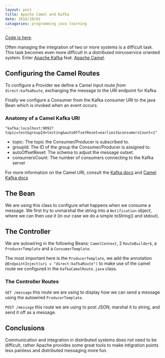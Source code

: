 ```yaml
---
layout: post
title: Apache Camel and Kafka
date: 2016/10/01
catagories: programming java learning
---
```


[Code is here](https://github.com/skylerto/apache-camel-kafka).

Often managing the integration of two or more systems is a difficult task. This task becomes even more difficult in a distributed mircoservice oriented system. Enter [Apache Kafka](http://kafka.apache.org) feat. [Apache Camel](http://camel.apache.org).

## Configuring the Camel Routes

<script src="https://gist.github.com/skylerto/f1c91e91be05399a8371194a031a35eb.js"></script>

To configure a Provider we define a Camel input route *from* `direct:kafkaRoute`,
exchanging the message *to* the URI endpoint for Kafka.

Finally we configure a Consumer from the Kafka consumer URI to the java Bean
which is invoked when an event occurs.

### Anatomy of a Camel Kafka URI

```
"kafka:localhost:9092?topic=test&groupId=testing&autoOffsetReset=earliest&consumersCount=1"
```

- topic: The topic the Consumer/Producer is subscribed to.
- groupId: The ID of the group the Consumer/Producer is assigned to.
- autoOffsetReset: The schema to adjust the message outset.
- consumersCount: The number of consumers connecting to the Kafka server

For more information on the Camel URI, consult the [Kafka docs](http://kafka.apache.org/documentation.html) and [Camel Kafka docs](http://camel.apache.org/kafka.html)

## The Bean

<script src="https://gist.github.com/skylerto/03eab3394e367431245d111abaa84798.js"></script>

We are using this class to configure what happens when we consume a message. We
first try to unmarshal the string into a `Notification` object, where we can
then use it (in our case we do a simple toString() and stdout).

## The Controller

<script src="https://gist.github.com/skylerto/4f8feaaa2a2effd3219b3de56e7b7649.js"></script>

We are autowiring in the following Beans: `CamelContext`, 2 `RouteBuilder`s, a
`ProducerTemplate` and a `ConsumerTemplate`.

The most important here is the `ProducerTemplate`, we add the annotation
`@EndpointInject(uri = "direct:kafkaRoute")` to make use of the camel route we
configured in the `KafkaCamelRoute.java` class.


### The Controller Routes

`GET /message` this route we are using to display how we can send a message
using the autowired `ProducerTemplate`.

`POST /message` this route we are using to post JSON, marshal it to string, and
send it off as a message.

## Conclusions

Communication and integration in distributed systems does not need to be
difficult, rather Apache provides some great tools to make intigration points
less painless and distributed messaging more fun.
